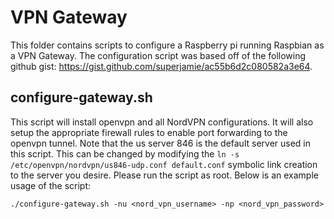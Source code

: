 # VPN Gateway
This folder contains scripts to configure a Raspberry pi running Raspbian as a VPN Gateway. The configuration script was based off of the following github gist: https://gist.github.com/superjamie/ac55b6d2c080582a3e64.

## configure-gateway.sh
This script will install openvpn and all NordVPN configurations. It will also setup the appropriate firewall rules to enable port forwarding to the openvpn tunnel. Note that the us server 846 is the default server used in this script. This can be changed by modifying the `ln -s /etc/openvpn/nordvpn/us846-udp.conf default.conf` symbolic link creation to the server you desire. Please run the script as root. Below is an example usage of the script:

```
./configure-gateway.sh -nu <nord_vpn_username> -np <nord_vpn_password>
```
